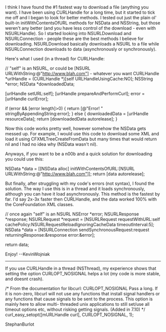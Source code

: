 I think I have found the #1 fastest way to download a file (anything you want). I have been using CURLHandle for a long time, but it started to tick me off and I began to look for better methods. I tested out just the plain ol' built-in initWithContentsOfURL methods for NSData and NSString, but those weren't any better (and you have less control of the download - even with NSURLHandle). So I started looking into NSURLDownload and NSURLConnection - people these are the best methods I believe for downloading. NSURLDownload basically downloads a NSURL to a file while NSURLConnection downloads to data (asynchronously or synchronously).

Here's what I used (in a thread) for CURLHandle:
    
// "self" is an NSURL, or could be [NSURL URLWithString:@"http://www.blah.com"] - whatever you want
CURLHandle *urlHandle = (CURLHandle *)[self URLHandleUsingCache:NO];
NSString *error;
NSData *downloadedData;

[urlHandle setURL:self];
[urlHandle prepareAndPerformCurl];
error = [urlHandle curlError];

if (error && [error length]>0) {
	return [@"Error! " stringByAppendingString:error];
} else {
	downloadedData = [urlHandle resourceData];
	return [downloadedData autorelease];
}


Now this code works pretty well, however somehow the NSData gets messed up. For example, I would use this code to download some XML and load it using CFXMLTreeCreateFromData but many times that would return nil and I had no idea why (NSData wasn't nil).

Anyways, if you want to be a n00b and a quick solution for downloading you could use this:
    
NSData *data = [[NSData alloc] initWithContentsOfURL:[NSURL URLWithString:@"http://www.blah.com"]];
return [data autorelease];


But finally, after struggling with my code's errors (not syntax), I found the solution. The way I use this is in a thread and it loads synchronously, although you can have it load asynchronously. This method is the fastest by far. I'd say 2x-3x faster then CURLHandle, and the data worked 100% with the CoreFoundation XML classes.
    
// once again "self" is an NSURL
NSError *error;
NSURLResponse *response;
NSURLRequest *request = [NSURLRequest requestWithURL:self
       cachePolicy:NSURLRequestReloadIgnoringCacheData timeoutInterval:5];
NSData *data = [NSURLConnection sendSynchronousRequest:request
         returningResponse:&response error:&error];

return data;


Enjoy! --KevinWojniak

----

If you use CURLHandle in a thread (NSThread), my experience shows that setting the option CURLOPT_NOSIGNAL helps a lot (my code is more stable, and doesnt crash).

    
/*
      From the documentation for libcurl:
      CURLOPT_NOSIGNAL
           Pass a long. If it is non-zero, libcurl will not use any  functions
           that install signal handlers or any functions that cause signals to
           be sent to the process. This option is mainly here to allow  multi-
           threaded  unix  applications  to  still set/use all timeout options
           etc, without risking getting signals.  (Added in 7.10)
*/
         curl_easy_setopt([mURLHandle curl], CURLOPT_NOSIGNAL, 1);


StephanBurlot
